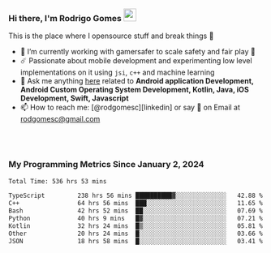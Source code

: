 
### Hi there, I'm Rodrigo Gomes <img src="https://media.giphy.com/media/hvRJCLFzcasrR4ia7z/giphy.gif" width="25px">
This is the place where I opensource stuff and break things 🤣
- 🔭 I’m currently working with gamersafer to scale safety and fair play 💜
- ☄️ Passionate about mobile development and experimenting low level implementations on it using `jsi`, `c++` and machine learning
- 💬 Ask me anything [here](https://github.com/rodgomesc/rodgomesc/issues) related to <b>Android application Development, Android Custom Operating System Development, Kotlin, Java, iOS Development, Swift, Javascript</b>
- 📫 How to reach me: [@rodgomesc][linkedin] or say 👋 on Email at [rodgomesc@gmail.com](mailto:rodgomesc@gmail.com)


<br/>

<!-- 
<picture>
  <img src="/github-metrics.svg" alt="Metrics">
</picture>
-->

</br>

### My Programming Metrics Since January 2, 2024 


<!--START_SECTION:waka-->

```txt
Total Time: 536 hrs 53 mins

TypeScript         238 hrs 56 mins ██████████▓░░░░░░░░░░░░░░   42.88 %
C++                64 hrs 56 mins  ███░░░░░░░░░░░░░░░░░░░░░░   11.65 %
Bash               42 hrs 52 mins  ██░░░░░░░░░░░░░░░░░░░░░░░   07.69 %
Python             40 hrs 9 mins   █▓░░░░░░░░░░░░░░░░░░░░░░░   07.21 %
Kotlin             32 hrs 24 mins  █▒░░░░░░░░░░░░░░░░░░░░░░░   05.81 %
Other              20 hrs 24 mins  █░░░░░░░░░░░░░░░░░░░░░░░░   03.66 %
JSON               18 hrs 58 mins  █░░░░░░░░░░░░░░░░░░░░░░░░   03.41 %
```

<!--END_SECTION:waka-->
